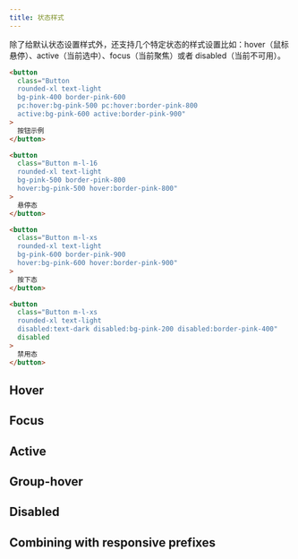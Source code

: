 ```yaml
---
title: 状态样式
---
```


除了给默认状态设置样式外，还支持几个特定状态的样式设置比如：hover（鼠标悬停）、active（当前选中）、focus（当前聚焦）或者 disabled（当前不可用）。

```html
<button
  class="Button 
  rounded-xl text-light 
  bg-pink-400 border-pink-600 
  pc:hover:bg-pink-500 pc:hover:border-pink-800 
  active:bg-pink-600 active:border-pink-900"
>
  按钮示例
</button>

<button
  class="Button m-l-16
  rounded-xl text-light 
  bg-pink-500 border-pink-800
  hover:bg-pink-500 hover:border-pink-800"
>
  悬停态
</button>

<button
  class="Button m-l-xs
  rounded-xl text-light 
  bg-pink-600 border-pink-900
  hover:bg-pink-600 hover:border-pink-900"
>
  按下态
</button>

<button
  class="Button m-l-xs
  rounded-xl text-light 
  disabled:text-dark disabled:bg-pink-200 disabled:border-pink-400"
  disabled
>
  禁用态
</button>
```

## Hover

## Focus

## Active

## Group-hover

## Disabled

## Combining with responsive prefixes
